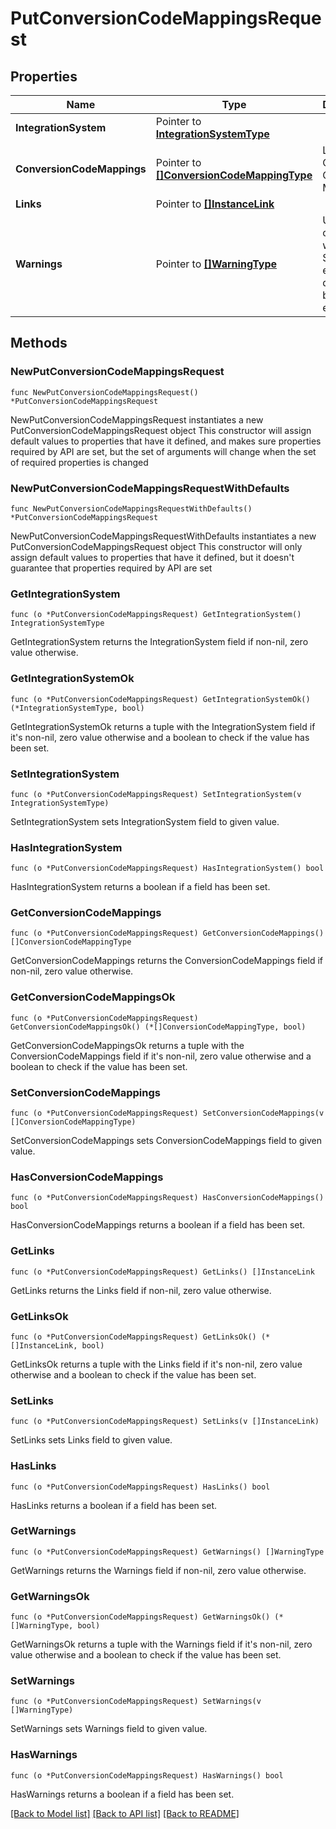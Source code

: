 # PutConversionCodeMappingsRequest

## Properties

Name | Type | Description | Notes
------------ | ------------- | ------------- | -------------
**IntegrationSystem** | Pointer to [**IntegrationSystemType**](IntegrationSystemType.md) |  | [optional] 
**ConversionCodeMappings** | Pointer to [**[]ConversionCodeMappingType**](ConversionCodeMappingType.md) | List of Conversion Code Mappings. | [optional] 
**Links** | Pointer to [**[]InstanceLink**](InstanceLink.md) |  | [optional] 
**Warnings** | Pointer to [**[]WarningType**](WarningType.md) | Used in conjunction with the Success element to define a business error. | [optional] 

## Methods

### NewPutConversionCodeMappingsRequest

`func NewPutConversionCodeMappingsRequest() *PutConversionCodeMappingsRequest`

NewPutConversionCodeMappingsRequest instantiates a new PutConversionCodeMappingsRequest object
This constructor will assign default values to properties that have it defined,
and makes sure properties required by API are set, but the set of arguments
will change when the set of required properties is changed

### NewPutConversionCodeMappingsRequestWithDefaults

`func NewPutConversionCodeMappingsRequestWithDefaults() *PutConversionCodeMappingsRequest`

NewPutConversionCodeMappingsRequestWithDefaults instantiates a new PutConversionCodeMappingsRequest object
This constructor will only assign default values to properties that have it defined,
but it doesn't guarantee that properties required by API are set

### GetIntegrationSystem

`func (o *PutConversionCodeMappingsRequest) GetIntegrationSystem() IntegrationSystemType`

GetIntegrationSystem returns the IntegrationSystem field if non-nil, zero value otherwise.

### GetIntegrationSystemOk

`func (o *PutConversionCodeMappingsRequest) GetIntegrationSystemOk() (*IntegrationSystemType, bool)`

GetIntegrationSystemOk returns a tuple with the IntegrationSystem field if it's non-nil, zero value otherwise
and a boolean to check if the value has been set.

### SetIntegrationSystem

`func (o *PutConversionCodeMappingsRequest) SetIntegrationSystem(v IntegrationSystemType)`

SetIntegrationSystem sets IntegrationSystem field to given value.

### HasIntegrationSystem

`func (o *PutConversionCodeMappingsRequest) HasIntegrationSystem() bool`

HasIntegrationSystem returns a boolean if a field has been set.

### GetConversionCodeMappings

`func (o *PutConversionCodeMappingsRequest) GetConversionCodeMappings() []ConversionCodeMappingType`

GetConversionCodeMappings returns the ConversionCodeMappings field if non-nil, zero value otherwise.

### GetConversionCodeMappingsOk

`func (o *PutConversionCodeMappingsRequest) GetConversionCodeMappingsOk() (*[]ConversionCodeMappingType, bool)`

GetConversionCodeMappingsOk returns a tuple with the ConversionCodeMappings field if it's non-nil, zero value otherwise
and a boolean to check if the value has been set.

### SetConversionCodeMappings

`func (o *PutConversionCodeMappingsRequest) SetConversionCodeMappings(v []ConversionCodeMappingType)`

SetConversionCodeMappings sets ConversionCodeMappings field to given value.

### HasConversionCodeMappings

`func (o *PutConversionCodeMappingsRequest) HasConversionCodeMappings() bool`

HasConversionCodeMappings returns a boolean if a field has been set.

### GetLinks

`func (o *PutConversionCodeMappingsRequest) GetLinks() []InstanceLink`

GetLinks returns the Links field if non-nil, zero value otherwise.

### GetLinksOk

`func (o *PutConversionCodeMappingsRequest) GetLinksOk() (*[]InstanceLink, bool)`

GetLinksOk returns a tuple with the Links field if it's non-nil, zero value otherwise
and a boolean to check if the value has been set.

### SetLinks

`func (o *PutConversionCodeMappingsRequest) SetLinks(v []InstanceLink)`

SetLinks sets Links field to given value.

### HasLinks

`func (o *PutConversionCodeMappingsRequest) HasLinks() bool`

HasLinks returns a boolean if a field has been set.

### GetWarnings

`func (o *PutConversionCodeMappingsRequest) GetWarnings() []WarningType`

GetWarnings returns the Warnings field if non-nil, zero value otherwise.

### GetWarningsOk

`func (o *PutConversionCodeMappingsRequest) GetWarningsOk() (*[]WarningType, bool)`

GetWarningsOk returns a tuple with the Warnings field if it's non-nil, zero value otherwise
and a boolean to check if the value has been set.

### SetWarnings

`func (o *PutConversionCodeMappingsRequest) SetWarnings(v []WarningType)`

SetWarnings sets Warnings field to given value.

### HasWarnings

`func (o *PutConversionCodeMappingsRequest) HasWarnings() bool`

HasWarnings returns a boolean if a field has been set.


[[Back to Model list]](../README.md#documentation-for-models) [[Back to API list]](../README.md#documentation-for-api-endpoints) [[Back to README]](../README.md)


